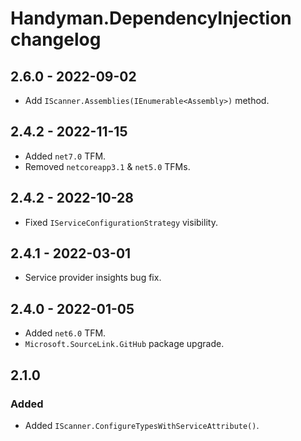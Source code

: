 # Handyman.DependencyInjection changelog

## 2.6.0 - 2022-09-02

* Add `IScanner.Assemblies(IEnumerable<Assembly>)` method.
## 2.4.2 - 2022-11-15

* Added `net7.0` TFM.
* Removed `netcoreapp3.1` & `net5.0` TFMs.

## 2.4.2 - 2022-10-28

* Fixed `IServiceConfigurationStrategy` visibility.

## 2.4.1 - 2022-03-01

* Service provider insights bug fix.

## 2.4.0 - 2022-01-05

* Added `net6.0` TFM.
* `Microsoft.SourceLink.GitHub` package upgrade.

## 2.1.0

### Added

* Added `IScanner.ConfigureTypesWithServiceAttribute()`.